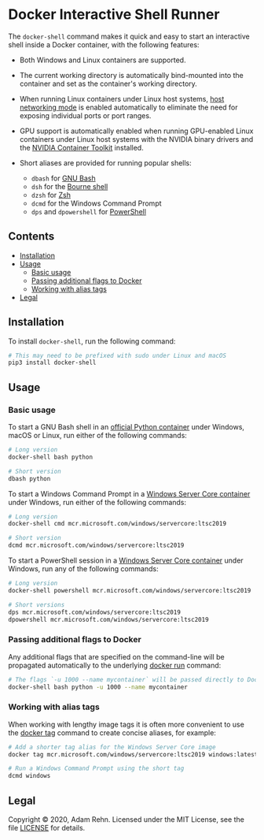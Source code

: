 Docker Interactive Shell Runner
===============================

The `docker-shell` command makes it quick and easy to start an interactive shell inside a Docker container, with the following features:

- Both Windows and Linux containers are supported.

- The current working directory is automatically bind-mounted into the container and set as the container's working directory.

- When running Linux containers under Linux host systems, [host networking mode](https://docs.docker.com/network/host/) is enabled automatically to eliminate the need for exposing individual ports or port ranges.

- GPU support is automatically enabled when running GPU-enabled Linux containers under Linux host systems with the NVIDIA binary drivers and the [NVIDIA Container Toolkit](https://github.com/NVIDIA/nvidia-docker) installed.

- Short aliases are provided for running popular shells:
  
  - `dbash` for [GNU Bash](https://www.gnu.org/software/bash/)
  - `dsh` for the [Bourne shell]()
  - `dzsh` for [Zsh](https://www.zsh.org/)
  - `dcmd` for the Windows Command Prompt
  - `dps` and `dpowershell` for [PowerShell](https://docs.microsoft.com/en-us/powershell/)


## Contents

- [Installation](#installation)
- [Usage](#usage)
  - [Basic usage](#basic-usage)
  - [Passing additional flags to Docker](#passing-additional-flags-to-docker)
  - [Working with alias tags](#working-with-alias-tags)
- [Legal](#legal)


## Installation

To install `docker-shell`, run the following command:

```bash
# This may need to be prefixed with sudo under Linux and macOS
pip3 install docker-shell
```


## Usage

### Basic usage

To start a GNU Bash shell in an [official Python container](https://hub.docker.com/_/python) under Windows, macOS or Linux, run either of the following commands:

```bash
# Long version
docker-shell bash python

# Short version
dbash python
```

To start a Windows Command Prompt in a [Windows Server Core container](https://hub.docker.com/_/microsoft-windows-servercore) under Windows, run either of the following commands:

```bash
# Long version
docker-shell cmd mcr.microsoft.com/windows/servercore:ltsc2019

# Short version
dcmd mcr.microsoft.com/windows/servercore:ltsc2019
```

To start a PowerShell session in a [Windows Server Core container](https://hub.docker.com/_/microsoft-windows-servercore) under Windows, run any of the following commands:

```bash
# Long version
docker-shell powershell mcr.microsoft.com/windows/servercore:ltsc2019

# Short versions
dps mcr.microsoft.com/windows/servercore:ltsc2019
dpowershell mcr.microsoft.com/windows/servercore:ltsc2019
```

### Passing additional flags to Docker

Any additional flags that are specified on the command-line will be propagated automatically to the underlying [docker run](https://docs.docker.com/engine/reference/run/) command:

```bash
# The flags `-u 1000 --name mycontainer` will be passed directly to Docker
docker-shell bash python -u 1000 --name mycontainer
```

### Working with alias tags

When working with lengthy image tags it is often more convenient to use the [docker tag](https://docs.docker.com/engine/reference/commandline/tag/) command to create concise aliases, for example:

```bash
# Add a shorter tag alias for the Windows Server Core image
docker tag mcr.microsoft.com/windows/servercore:ltsc2019 windows:latest

# Run a Windows Command Prompt using the short tag
dcmd windows
```


## Legal

Copyright &copy; 2020, Adam Rehn. Licensed under the MIT License, see the file [LICENSE](https://github.com/adamrehn/docker-shell/blob/master/LICENSE) for details.
